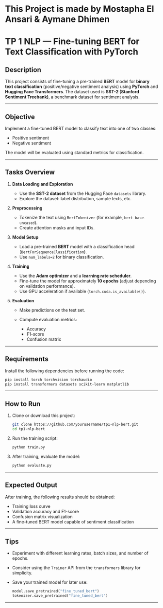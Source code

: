 # This Project is made by Mostapha El Ansari & Aymane Dhimen

# TP 1 NLP — Fine-tuning BERT for Text Classification with PyTorch

## Description

This project consists of fine-tuning a pre-trained **BERT** model for **binary text classification** (positive/negative sentiment analysis) using **PyTorch** and **Hugging Face Transformers**.
The dataset used is **SST-2 (Stanford Sentiment Treebank)**, a benchmark dataset for sentiment analysis.

---

## Objective

Implement a fine-tuned BERT model to classify text into one of two classes:

* Positive sentiment
* Negative sentiment

The model will be evaluated using standard metrics for classification.

---

## Tasks Overview

1. **Data Loading and Exploration**

   * Use the **SST-2 dataset** from the Hugging Face `datasets` library.
   * Explore the dataset: label distribution, sample texts, etc.

2. **Preprocessing**

   * Tokenize the text using `BertTokenizer` (for example, `bert-base-uncased`).
   * Create attention masks and input IDs.

3. **Model Setup**

   * Load a pre-trained **BERT** model with a classification head (`BertForSequenceClassification`).
   * Use `num_labels=2` for binary classification.

4. **Training**

   * Use the **Adam optimizer** and a **learning rate scheduler**.
   * Fine-tune the model for approximately **10 epochs** (adjust depending on validation performance).
   * Use GPU acceleration if available (`torch.cuda.is_available()`).

5. **Evaluation**

   * Make predictions on the test set.
   * Compute evaluation metrics:

     * Accuracy
     * F1-score
     * Confusion matrix

---

## Requirements

Install the following dependencies before running the code:

```bash
pip install torch torchvision torchaudio
pip install transformers datasets scikit-learn matplotlib
```

---

## How to Run

1. Clone or download this project:

   ```bash
   git clone https://github.com/yourusername/tp1-nlp-bert.git
   cd tp1-nlp-bert
   ```

2. Run the training script:

   ```bash
   python train.py
   ```

3. After training, evaluate the model:

   ```bash
   python evaluate.py
   ```

---

## Expected Output

After training, the following results should be obtained:

* Training loss curve
* Validation accuracy and F1-score
* Confusion matrix visualization
* A fine-tuned BERT model capable of sentiment classification

---

## Tips

* Experiment with different learning rates, batch sizes, and number of epochs.
* Consider using the `Trainer` API from the `transformers` library for simplicity.
* Save your trained model for later use:

  ```python
  model.save_pretrained("fine_tuned_bert")
  tokenizer.save_pretrained("fine_tuned_bert")
  ```

---
